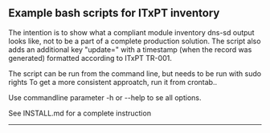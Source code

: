 **Example bash scripts for ITxPT inventory**
--------------------------------------
The intention is to show what a compliant module inventory dns-sd output looks like, not to be a part of a complete production solution.
The script also adds an additional key "update=" with a timestamp (when the record was generated) formatted according to ITxPT TR-001.

The script can be run from the command line, but needs to be run with sudo rights
To get a more consistent approatch, run it from crontab..

Use commandline parameter -h or --help to se all options.

See INSTALL.md for a complete instruction

--------------------------------------

